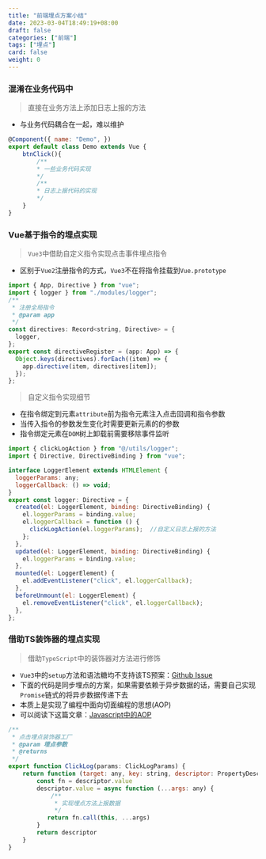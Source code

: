 ```yaml
---
title: "前端埋点方案小结"
date: 2023-03-04T18:49:19+08:00
draft: false
categories: ["前端"]
tags: ["埋点"]
card: false
weight: 0
---
```

### 混淆在业务代码中

> 直接在业务方法上添加日志上报的方法

* 与业务代码耦合在一起，难以维护

```javascript
@Component({ name: "Demo", }) 
export default class Demo extends Vue {
    btnClick(){
        /**
        * 一些业务代码实现
        */
        /**
        * 日志上报代码的实现
        */
    }
}
```

### Vue基于指令的埋点实现

> `Vue3`中借助自定义指令实现点击事件埋点指令

* 区别于`Vue2`注册指令的方式，`Vue3`不在将指令挂载到`Vue.prototype`

```javascript
import { App, Directive } from "vue";
import { logger } from "./modules/logger";
/**
 * 注册全局指令
 * @param app
 */
const directives: Record<string, Directive> = {
  logger,
};
export const directiveRegister = (app: App) => {
  Object.keys(directives).forEach((item) => {
    app.directive(item, directives[item]);
  });
};
```

> 自定义指令实现细节

* 在指令绑定到元素`attribute`前为指令元素注入点击回调和指令参数
* 当传入指令的参数发生变化时需要更新元素的的参数
* 指令绑定元素在`DOM`树上卸载前需要移除事件监听

```javascript
import { clickLogAction } from "@/utils/logger";
import { Directive, DirectiveBinding } from "vue";

interface LoggerElement extends HTMLElement {
  loggerParams: any;
  loggerCallback: () => void;
}
export const logger: Directive = {
  created(el: LoggerElement, binding: DirectiveBinding) {
    el.loggerParams = binding.value;
    el.loggerCallback = function () {
      clickLogAction(el.loggerParams);  //自定义日志上报的方法
    };
  },
  updated(el: LoggerElement, binding: DirectiveBinding) {
    el.loggerParams = binding.value;
  },
  mounted(el: LoggerElement) {
    el.addEventListener("click", el.loggerCallback);
  },
  beforeUnmount(el: LoggerElement) {
    el.removeEventListener("click", el.loggerCallback);
  },
};
```

### 借助TS装饰器的埋点实现

> 借助`TypeScript`中的装饰器对方法进行修饰

* `Vue3`中的`setup`方法和语法糖均不支持该TS预案：[Github Issue](https://github.com/vuejs/core/issues/5267)
* 下面的代码是同步埋点的方案，如果需要依赖于异步数据的话，需要自己实现`Promise`链式的将异步数据传递下去
* 本质上是实现了编程中面向切面编程的思想(AOP)
* 可以阅读下这篇文章：[Javascript中的AOP](https://juejin.cn/post/7011797590207365128)

```javascript
/**
 * 点击埋点装饰器工厂
 * @param 埋点参数
 * @returns
 */
export function ClickLog(params: ClickLogParams) {
    return function (target: any, key: string, descriptor: PropertyDescriptor) {
        const fn = descriptor.value
        descriptor.value = async function (...args: any) {
            /**
             * 实现埋点方法上报数据
             */
           return fn.call(this, ...args)
        }
        return descriptor
    }
}
```